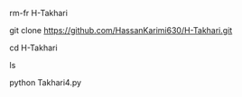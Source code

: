 rm-fr H-Takhari

git clone 
https://github.com/HassanKarimi630/H-Takhari.git

cd H-Takhari

ls

python Takhari4.py
